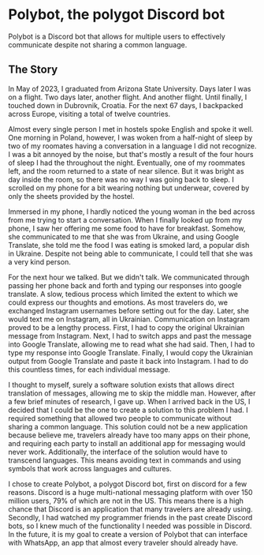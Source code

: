 # Polybot, the polygot Discord bot
Polybot is a Discord bot that allows for multiple users to effectively communicate despite not sharing a common language. 

 ## The Story
 In May of 2023, I graduated from Arizona State University. Days later I was on a flight. Two days later, another flight. And another flight. Until finally, I touched down in Dubrovnik, Croatia. For the next 67 days, I backpacked across Europe, visiting a total of twelve countries. 

 Almost every single person I met in hostels spoke English and spoke it well. One morning in Poland, however, I was woken from a half-night of sleep by two of my roomates having a conversation in a language I did not recognize. I was a bit annoyed by the noise, but that's mostly a result of the four hours of sleep I had the throughout the night. Eventually, one of my roommates left, and the room returned to a state of near silence. But it was bright as day inside the room, so there was no way I was going back to sleep. I scrolled on my phone for a bit wearing nothing but underwear, covered by only the sheets provided by the hostel. 

 Immersed in my phone, I hardly noticed the young woman in the bed across from me trying to start a conversation. When I finally looked up from my phone, I saw her offering me some food to have for breakfast. Somehow, she communicated to me that she was from Ukraine, and using Google Translate, she told me the food I was eating is smoked lard, a popular dish in Ukraine. Despite not being able to communicate, I could tell that she was a very kind person.

 For the next hour we talked. But we didn't talk. We communicated through passing her phone back and forth and typing our responses into google translate. A slow, tedious process which limited the extent to which we could express our thoughts and emotions. As most travelers do, we exchanged Instagram usernames before setting out for the day. Later, she would text me on Instagram, all in Ukrainian. Communication on Instagram proved to be a lengthy process. First, I had to copy the original Ukrainian message from Instagram. Next, I had to switch apps and past the message into Google Translate, allowing me to read what she had said. Then, I had to type my response into Google Translate. Finally, I would copy the Ukrainian output from Google Translate and paste it back into Instagram. I had to do this countless times, for each individual message. 

 I thought to myself, surely a software solution exists that allows direct translation of messages, allowing me to skip the middle man. However, after a few brief minutes of research, I gave up. When I arrived back in the US, I decided that I could be the one to create a solution to this problem I had. I required something that allowed two people to communicate without sharing a common language. This solution could not be a new application because believe me, travelers already have too many apps on their phone, and requiring each party to install an additional app for messaging would never work. Additionally, the interface of the solution would have to transcend languages. This means avoiding text in commands and using symbols that work across languages and cultures. 

 I chose to create Polybot, a polygot Discord bot, first on discord for a few reasons. Discord is a huge multi-national messaging platform with over 150 million users, 79% of which are not in the US. This means there is a high chance that Discord is an application that many travelers are already using. Secondly, I had watched my programmer friends in the past create Discord bots, so I knew much of the functionality I needed was possible in Discord. In the future, it is my goal to create a version of Polybot that can interface with WhatsApp, an app that almost every traveler should already have. 
